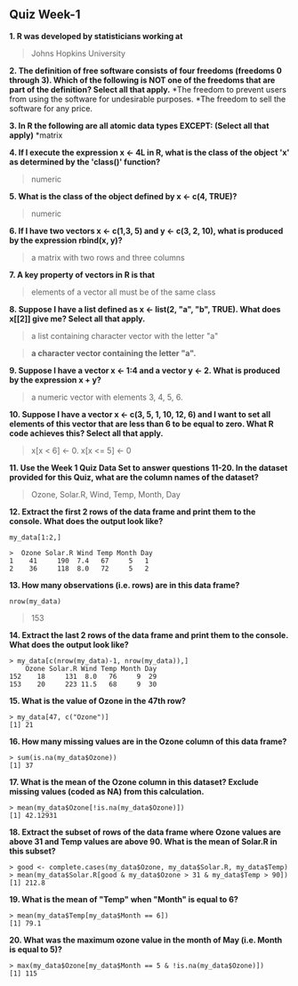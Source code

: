 ## Quiz Week-1

**1. R was developed by statisticians working at**
> Johns Hopkins University

**2. The definition of free software consists of four freedoms (freedoms 0 through 3). Which of the following is NOT one of the freedoms that are part of the definition? Select all that apply.**
*The freedom to prevent users from using the software for undesirable purposes.
*The freedom to sell the software for any price.

**3. In R the following are all atomic data types EXCEPT: (Select all that apply)**
*matrix 

**4. If I execute the expression x <- 4L in R, what is the class of the object 'x' as determined by the 'class()' function?**
>numeric

**5. What is the class of the object defined by x <- c(4, TRUE)?**
>numeric

**6. If I have two vectors x <- c(1,3, 5) and y <- c(3, 2, 10), what is produced by the expression rbind(x, y)?**
>a matrix with two rows and three columns

**7. A key property of vectors in R is that**
> elements of a vector all must be of the same class

**8. Suppose I have a list defined as x <- list(2, "a", "b", TRUE). What does x[[2]] give me? Select all that apply.**
> a list containing character vector with the letter "a"

> **a character vector containing the letter "a".**

**9. Suppose I have a vector x <- 1:4 and a vector y <- 2. What is produced by the expression x + y?**
> a numeric vector with elements 3, 4, 5, 6.

**10. Suppose I have a vector x <- c(3, 5, 1, 10, 12, 6) and I want to set all elements of this vector that are less than 6 to be equal to zero. What R code achieves this? Select all that apply.**
> x[x < 6] <- 0.
> x[x <= 5] <- 0

**11. Use the Week 1 Quiz Data Set to answer questions 11-20. In the dataset provided for this Quiz, what are the column names of the dataset?**
> Ozone, Solar.R, Wind, Temp, Month, Day

**12. Extract the first 2 rows of the data frame and print them to the console. What does the output look like?**
```
my_data[1:2,]

>  Ozone Solar.R Wind Temp Month Day
1    41     190  7.4   67     5   1
2    36     118  8.0   72     5   2
```

**13. How many observations (i.e. rows) are in this data frame?**
```
nrow(my_data)
```
> 153

**14. Extract the last 2 rows of the data frame and print them to the console. What does the output look like?**

```
> my_data[c(nrow(my_data)-1, nrow(my_data)),]
    Ozone Solar.R Wind Temp Month Day
152    18     131  8.0   76     9  29
153    20     223 11.5   68     9  30
```

**15. What is the value of Ozone in the 47th row?**
```
> my_data[47, c("Ozone")]
[1] 21
```

**16. How many missing values are in the Ozone column of this data frame?**
```
> sum(is.na(my_data$Ozone))
[1] 37
```

**17. What is the mean of the Ozone column in this dataset? Exclude missing values (coded as NA) from this calculation.**
```
> mean(my_data$Ozone[!is.na(my_data$Ozone)])
[1] 42.12931
```

**18. Extract the subset of rows of the data frame where Ozone values are above 31 and Temp values are above 90. What is the mean of Solar.R in this subset?**
```
> good <- complete.cases(my_data$Ozone, my_data$Solar.R, my_data$Temp)
> mean(my_data$Solar.R[good & my_data$Ozone > 31 & my_data$Temp > 90])
[1] 212.8
```

**19. What is the mean of "Temp" when "Month" is equal to 6?**
```
> mean(my_data$Temp[my_data$Month == 6])
[1] 79.1
```

**20. What was the maximum ozone value in the month of May (i.e. Month is equal to 5)?**
```
> max(my_data$Ozone[my_data$Month == 5 & !is.na(my_data$Ozone)])
[1] 115
```


